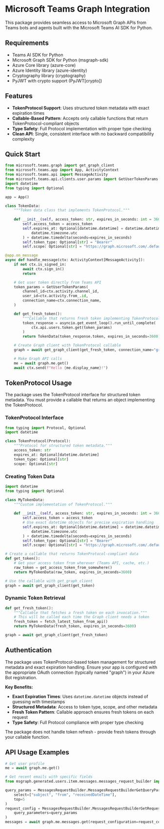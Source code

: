 # Microsoft Teams Graph Integration

This package provides seamless access to Microsoft Graph APIs from Teams bots and agents built with the Microsoft Teams AI SDK for Python.

## Requirements

- Teams AI SDK for Python
- Microsoft Graph SDK for Python (msgraph-sdk)
- Azure Core library (azure-core)
- Azure Identity library (azure-identity)
- Cryptography library (cryptography)
- PyJWT with crypto support (PyJWT[crypto])

## Features

- **TokenProtocol Support**: Uses structured token metadata with exact expiration times
- **Callable-Based Pattern**: Accepts only callable functions that return TokenProtocol-compliant objects
- **Type Safety**: Full Protocol implementation with proper type checking
- **Clean API**: Single, consistent interface with no backward compatibility complexity

## Quick Start

```python
from microsoft.teams.graph import get_graph_client
from microsoft.teams.app import App, ActivityContext
from microsoft.teams.api import MessageActivity
from microsoft.teams.api.clients.user.params import GetUserTokenParams
import datetime
from typing import Optional

app = App()

class TokenData:
    """Token data class that implements TokenProtocol."""
    
    def __init__(self, access_token: str, expires_in_seconds: int = 3600):
        self.access_token = access_token
        self.expires_at: Optional[datetime.datetime] = datetime.datetime.now(
            datetime.timezone.utc
        ) + datetime.timedelta(seconds=expires_in_seconds)
        self.token_type: Optional[str] = "Bearer"
        self.scope: Optional[str] = "https://graph.microsoft.com/.default"

@app.on_message
async def handle_message(ctx: ActivityContext[MessageActivity]):
    if not ctx.is_signed_in:
        await ctx.sign_in()
        return

    # Get user token directly from Teams API
    token_params = GetUserTokenParams(
        channel_id=ctx.activity.channel_id,
        user_id=ctx.activity.from_.id,
        connection_name=ctx.connection_name,
    )

    def get_fresh_token():
        """Callable that returns fresh token implementing TokenProtocol."""
        token_response = asyncio.get_event_loop().run_until_complete(
            ctx.api.users.token.get(token_params)
        )
        return TokenData(token_response.token, expires_in_seconds=3600)

    # Create Graph client with TokenProtocol callable
    graph = await get_graph_client(get_fresh_token, connection_name="graph")

    # Make Graph API calls
    me = await graph.me.get()
    await ctx.send(f"Hello {me.display_name}!")
```

## TokenProtocol Usage

The package uses the TokenProtocol interface for structured token metadata. You must provide a callable that returns an object implementing the TokenProtocol.

### TokenProtocol Interface

```python
from typing import Protocol, Optional
import datetime

class TokenProtocol(Protocol):
    """Protocol for structured token metadata."""
    access_token: str
    expires_at: Optional[datetime.datetime]
    token_type: Optional[str]
    scope: Optional[str]
```

### Creating Token Data

```python
import datetime
from typing import Optional

class MyTokenData:
    """Custom implementation of TokenProtocol."""
    
    def __init__(self, access_token: str, expires_in_seconds: int = 3600):
        self.access_token = access_token
        # Use exact datetime objects for precise expiration handling
        self.expires_at: Optional[datetime.datetime] = datetime.datetime.now(
            datetime.timezone.utc
        ) + datetime.timedelta(seconds=expires_in_seconds)
        self.token_type: Optional[str] = "Bearer"
        self.scope: Optional[str] = "https://graph.microsoft.com/.default"

# Create a callable that returns TokenProtocol-compliant data
def get_token():
    # Get your access token from wherever (Teams API, cache, etc.)
    raw_token = get_access_token_from_somewhere()
    return MyTokenData(raw_token, expires_in_seconds=3600)

# Use the callable with get_graph_client
graph = await get_graph_client(get_token)
```

### Dynamic Token Retrieval

```python
def get_fresh_token():
    """Callable that fetches a fresh token on each invocation."""
    # This will be called each time the Graph client needs a token
    fresh_token = fetch_latest_token_from_api()
    return MyTokenData(fresh_token, expires_in_seconds=3600)

graph = await get_graph_client(get_fresh_token)
```

## Authentication

The package uses TokenProtocol-based token management for structured metadata and exact expiration handling. Ensure your app is configured with the appropriate OAuth connection (typically named "graph") in your Azure Bot registration. 

**Key Benefits:**
- **Exact Expiration Times**: Uses `datetime.datetime` objects instead of guessing with timestamps
- **Structured Metadata**: Access to token type, scope, and other metadata
- **Fresh Token Pattern**: Callable approach ensures fresh tokens on each request
- **Type Safety**: Full Protocol compliance with proper type checking

The package does not handle token refresh - provide fresh tokens through your callable function.

## API Usage Examples

```python
# Get user profile
me = await graph.me.get()

# Get recent emails with specific fields
from msgraph.generated.users.item.messages.messages_request_builder import MessagesRequestBuilder

query_params = MessagesRequestBuilder.MessagesRequestBuilderGetQueryParameters(
    select=["subject", "from", "receivedDateTime"],
    top=5
)
request_config = MessagesRequestBuilder.MessagesRequestBuilderGetRequestConfiguration(
    query_parameters=query_params
)
messages = await graph.me.messages.get(request_configuration=request_config)
```
